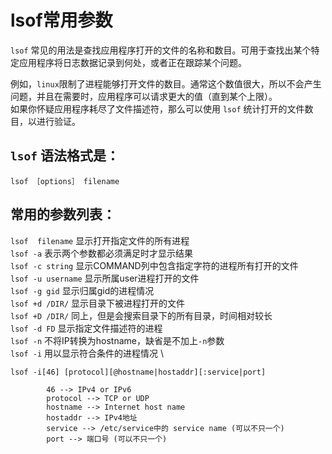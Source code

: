 # lsof常用参数

`lsof` 常见的用法是查找应用程序打开的文件的名称和数目。可用于查找出某个特定应用程序将日志数据记录到何处，或者正在跟踪某个问题。

例如，`linux`限制了进程能够打开文件的数目。通常这个数值很大，所以不会产生问题，并且在需要时，应用程序可以请求更大的值（直到某个上限）。 \
如果你怀疑应用程序耗尽了文件描述符，那么可以使用 `lsof` 统计打开的文件数目，以进行验证。

## `lsof` 语法格式是： 

`lsof ［options］ filename`

## 常用的参数列表： 

`lsof  filename` 显示打开指定文件的所有进程 \
`lsof -a` 表示两个参数都必须满足时才显示结果 \
`lsof -c string`   显示COMMAND列中包含指定字符的进程所有打开的文件 \
`lsof -u username`  显示所属user进程打开的文件 \
`lsof -g gid` 显示归属gid的进程情况 \
`lsof +d /DIR/` 显示目录下被进程打开的文件 \
`lsof +D /DIR/` 同上，但是会搜索目录下的所有目录，时间相对较长 \
`lsof -d FD` 显示指定文件描述符的进程 \
`lsof -n` 不将IP转换为hostname，缺省是不加上`-n`参数 \
`lsof -i` 用以显示符合条件的进程情况 \

    lsof -i[46] [protocol][@hostname|hostaddr][:service|port]
            
            46 --> IPv4 or IPv6
            protocol --> TCP or UDP
            hostname --> Internet host name
            hostaddr --> IPv4地址
            service --> /etc/service中的 service name (可以不只一个)
            port --> 端口号 (可以不只一个)

